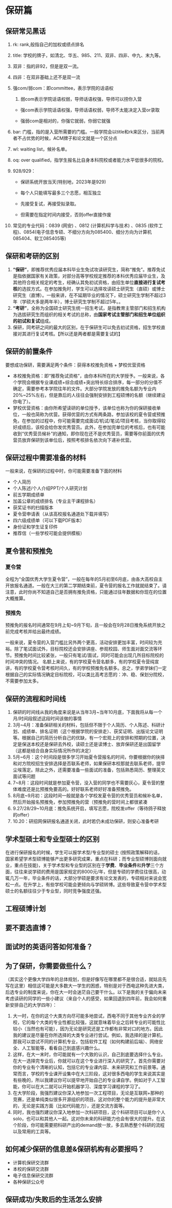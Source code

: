 # 保研篇

## 保研常见黑话

1. rk: rank,般指自己的加权或绩点排名

2. title: 学校的牌子，如清北、华五、985、211、双非、四非、中九、末九等。

3. 双非：指的非92，但是是双一流。

4. 四非：在双非基础上还不是双一流

5. 强com/弱com：即committee，表示学院的话语权

   1. 弱com表示学院话语权弱，导师话语权强，导师可以捞你入营

   - 强com表示学院话语权强，导师话语权弱，导师不太能决定入营or录取

   - 强弱com是相对的，你强它就弱，你弱它就强

6. bar: 门槛，指的是入营所需要的门槛。一般学院会以title和rk来区分，当前两者不占优势的时候，ACM牌子和论文就是一个区分点

7. wl: waiting list，候补名单。

8. oq: over qualified，指学生报名比自身本科院校或者能力水平低很多的院校。

9. 928/929：

   - 保研系统开放当天(特别地，2023年是929)

   - 每个人只能填写最多三个志愿，相互独立

   - 先接受复试，再接受拟录取。

   - 但需要在指定时间内接受，否则offer直接作废

9. 常见的专业代码：0839 (网安) 、0812 (计算机科学与技术) 、0835 (软件工程)、0854(电子信息专硕、不细分方向为085400、细分方向为计算机085404、软工085405等)

## 保研和考研的区别

1. **“保研”**，即推荐优秀应届本科毕业生免试攻读研究生，简称“推免”。推荐免试是指依据国家有关政策，对部分高等学校规定推荐的本科优秀应届毕业生，及其他符合相关规定的考生，经确认其免初试资格，由招生单位**直接进行复试考核**的选拔方式。在参加推免时，学生可以选择攻读硕士研究生（直硕）或博士研究生（直博）。一般来讲，在不延期毕业的情况下，硕士研究生学制不超过3年（学硕大多是两年半），博士研究生学制不超过5年。。
2. **“考研”**，全称为全国硕士研究生统一招生考试，是指教育主管部门和招生机构为选拔研究生而组织的相关考试的总称，由**国家考试主管部门和招生单位组织的初试和复试**组成。
3. 保研，同考研之间的最大的区别，在于保研生可以免去初试资格，招生学校直接对其进行复试考核。【所以还是两者都是需要复试的】

## 保研的前置条件
要想成功保研，需要满足两个条件：获得本校推免资格 + 梦校优营资格
- 本校推免资格：即“推荐免试资格”，由你本科所在的大学授予。一般来说，各个学院会根据专业课成绩+综合成绩+突出特长综合排序，每一部分的分值不确定，需要参考本学院往年的文件。大部分学院发放的推免名额为专业内20%~25%左右，但是靠后的人往往会强制安排到工程硕博的名额（继续建设你电了）。
- 梦校优营资格：由你所希望读研的单位授予，该单位也称为你的保研接收单位，一般也简称为优营。获得优营的方式有两条路，参加该校的夏令营或预推免，在参加的过程中，你可能需要完成面试/机试/笔试/项目考核，当你取得较好成绩后，该校会给你发优秀营员。此外，在参加完单位的考核后，也有可能收到“优秀营员候补”的通知，即你现在还不是优秀营员，需要等你前面的优秀营员放弃保研到该单位后，按照考核排名依次向下递补优营。

## 保研过程中需要准备的材料
一般来说，在保研的过程中时，你可能需要准备下面的材料
- 个人简历
- 个人陈述/个人介绍PPT/个人研究计划
- 前五学期成绩单
- 加盖公章的成绩排名（专业主干课程排名）
- 获奖证书的扫描版本
- 夏令营申请表（从该高校报名通道处下载并填写）
- 四六级成绩单（可以下载PDF版本）
- 身份证和学生证复印件
- 推荐信（一些学校可能会提供模板）

## 夏令营和预推免
### 夏令营
全程为“全国优秀大学生夏令营”，一般在每年的5月初至6月底，由各大高校自主开放报名通道。一般在大三的第二学期结束前，夏令营的报名工作就就结束了。请注意，此时你尚不知道自己是否拥有推免资格，只能通过往年数据和你现在的位置大概推算。
### 预推免
预推免的报名时间通常在9月上旬~9月下旬，且一般会在9月28日推免系统开放之前完成考核并给出最终成绩。

一般来说，夏令营的入营门槛比另外两个更高，活动安排更加丰富，时间较为充裕。除了笔试面试外，目标院校还会安排讲座、参观校园、师生面对面交流等环节。预推免时间比较紧张，一般只有笔试/面试，同时可能会出现几所目标院校的时间冲突的情况。
名额上来说，有的学校夏令营名额多，有的学校夏令营纯宣讲，有的学校夏令营考核时间久，有的学校预推免名额多。总之，学弟学妹们一定根据自己的实际情况确定目标院校，可以类比高考志愿的：冲、稳、保划分院校，不需要参加太多。
## 保研的流程和时间线

1. 保研的时间线从我的角度来说是从当年3月~当年10月底，下面我将从每一个月/时间段叙述这段时间该做的事情
2. 3月~4月：准备保研相关的材料，包括但不限于个人简历、个人陈述、科研计划、成绩单、排名证明（这个根据学院的安排走）、获奖证明、出版论文证明等。根据自己的简历分析自己的优缺，有一个宏观上的安排和预期的位置，决定是保送本校还是保研去外校，读硕士还是读博士、放弃保研还是出国留学（这都是结合自身实际情况所作的决定）
3. 5月~6月：这个时间段是很多学习开始夏令营报名的时间，你要根据你的抉择和对方院校招生安排选择是否联系老师，如果保研本校那就去联系老师，提早尘埃落定。除此之外，还需要准备一些面试的准备，包括熟悉简历、整理英文面试等问题
4. 7~8月：这段时间就是参加夏令营，没入营的同学也不需要灰心，夏令营的整体难度还是比预推免要高的。好好联系老师好好准备预推免。
5. 8月底~9月初：这段时间一般就是各个学校发夏令营的优秀营员和候补名单，然后开始报名预推免，参加预推免的营（预推免的营时间上都很紧凑
6. 9.27/28/29~10月底：推免系统开启，填写志愿，院校发offer（等待鸽子释放的offer）
7. 10.20：研招网保研报名通道关闭，此时若仍未成功保研，则安心准备考研

## 学术型硕士和专业型硕士的区别
在进行保研报名的时候，学生可以报学术型/专业型的硕士 (按照政策解释的话，国家希望学术型硕博能够产出更多研究成果，重点在科研；而专业型硕博则面向就业，重点在技能)，关于学术型和专业型的区别在于**学费**、**毕业条件**和**升学**三个方面，往往来说学硕的费用是国家规定的8000元/年，但是专硕的学费往往很高，动辄几万一年，毕业条件的话，大部分学硕是要求有论文发表的，专硕相对来说会宽松一点。在升学上，有些学校可能会更倾向与学硕转博。这些导致夏令营中学术型硕士的名额往往少于专业型，同时竞争强度还强。

## 工程硕博计划

## 要不要选直博？

## 面试时的英语问答如何准备？

## 为了保研，你需要做些什么？
（其实这个更像大学四年的总体规划，但是好像写在哪里都不是很合适，就姑且先写在这里）相信这可能是大多数大一学生的困惑，特别是对于西电这种先进大类，后选专业的制度来说，你在大一时会迷茫自己要干什么。以下是我的关于偏向未来考虑读研的同学的一些小建议（来自个人的感受，如果回退到四年前，我会如何重新安排自己的大学四年）：
  1. 大一时，在你的这个大类方向尽可能多地尝试，西电不同于其他专业齐全的学校，它的每个大类的专业性都比较强，这就意味着毕业之后转专业的可能性比较小（当然也有可能），因为无论是研究还是工作都有非常对口的地方。因此我的建议是尽量在你所选择的大类专业进行尝试。例如，我选择的是计算机，那我可以尝试不同的计算机专业，包括软件工程（如何构建前后端）、网络安全、人工智能等，看看自己到底感兴趣什么。
  2. 这样，在大一末时，你可能就有一个大致的认识，自己到底要选择什么专业。在大一选择完专业后，你就可以在这个专业进行深入的研究了。首先你需要对你的专业有个清晰的认知，包括它的专业课内容、未来研究和工作前景等。通常而言，学校的专业课开设集中在大三阶段，这对很多西电的学生来说其实是有些晚的，所以我建议你可以提早地开始自己的专业课自学。例如对于人工智能，你可以在大二就可以开始机器学习、深度学习课程的学习了。
  3. 在大学阶段，我强烈建议你深入地参加一次工程项目，无论是互联网+那种的竞赛，还是单纯类似很多开源组织的项目。这对你的整个能力的提升是非常大的，无论是实践方面（比如代码能力），还是交流方面等。
  4. 同时，我也强烈建议你深入地参加一次科研项目，这个科研项目可以是你个人solo，也可以和其他人一起。这对你未来的科研能力也会有很大的提升。在这个阶段，你可能需要把科研产出的demand放一放，多去熟悉整个科研的流程以及常用的工具等。

## 如何减少保研的信息差&保研机构有必要报吗？
- 计算机保研交流群
- 本校的保研交流群
- 电子信息保研交流群
- 各种保研公众号
## 保研成功/失败后的生活怎么安排
